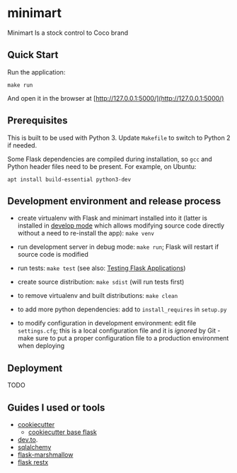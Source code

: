 # minimart

Minimart Is a stock control to Coco brand 

## Quick Start

Run the application:

    make run

And open it in the browser at [http://127.0.0.1:5000/](http://127.0.0.1:5000/)


## Prerequisites

This is built to be used with Python 3. Update `Makefile` to switch to Python 2 if needed.

Some Flask dependencies are compiled during installation, so `gcc` and Python header files need to be present.
For example, on Ubuntu:

    apt install build-essential python3-dev


## Development environment and release process

 - create virtualenv with Flask and minimart installed into it (latter is installed in
   [develop mode](http://setuptools.readthedocs.io/en/latest/setuptools.html#development-mode) which allows
   modifying source code directly without a need to re-install the app): `make venv`

 - run development server in debug mode: `make run`; Flask will restart if source code is modified

 - run tests: `make test` (see also: [Testing Flask Applications](http://flask.pocoo.org/docs/0.12/testing/))

 - create source distribution: `make sdist` (will run tests first)

 - to remove virtualenv and built distributions: `make clean`

 - to add more python dependencies: add to `install_requires` in `setup.py`

 - to modify configuration in development environment: edit file `settings.cfg`; this is a local configuration file
   and it is *ignored* by Git - make sure to put a proper configuration file to a production environment when
   deploying


## Deployment
 TODO

## Guides I used or tools
- [cookiecutter](https://github.com/cookiecutter/cookiecutter)
  - [cookiecutter base flask](https://github.com/candidtim/cookiecutter-flask-minimal.git)
- [dev.to](https://dev.to/nahidsaikat/flask-with-sqlalchemy-marshmallow-5aj2).
- [sqlalchemy](https://flask-sqlalchemy.palletsprojects.com/en/master/quickstart/#a-minimal-application)
- [flask-marshmallow](https://flask-marshmallow.readthedocs.io/en/latest/)
- [flask restx](https://flask-restx.readthedocs.io/en/latest/)